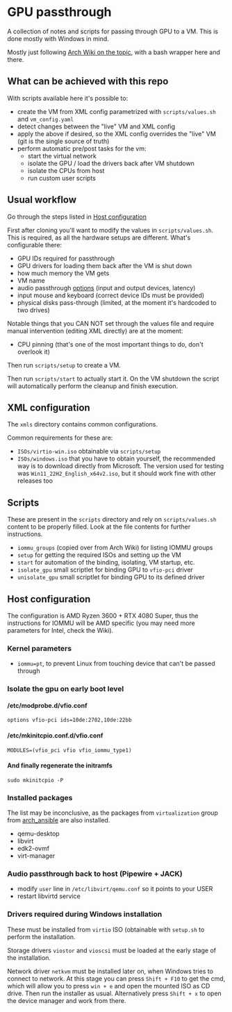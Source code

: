 # GPU passthrough

A collection of notes and scripts for passing through GPU to a VM.
This is done mostly with Windows in mind.

Mostly just following [Arch Wiki on the topic](https://wiki.archlinux.org/title/PCI_passthrough_via_OVMF),
with a bash wrapper here and there.

## What can be achieved with this repo

With scripts available here it's possible to:

- create the VM from XML config parametrized with `scripts/values.sh` and `vm_config.yaml`
- detect changes between the "live" VM and XML config
- apply the above if desired, so the XML config overrides the "live" VM (git is the single source of truth)
- perform automatic pre/post tasks for the vm:
  - start the virtual network
  - isolate the GPU / load the drivers back after VM shutdown
  - isolate the CPUs from host
  - run custom user scripts

## Usual workflow

Go through the steps listed in [Host configuration](#host-configuration)

First after cloning you'll want to modify the values in `scripts/values.sh`.
This is required, as all the hardware setups are different.
What's configurable there:

- GPU IDs required for passthrough
- GPU drivers for loading them back after the VM is shut down
- how much memory the VM gets
- VM name
- audio passthrough [options](https://wiki.archlinux.org/title/PCI_passthrough_via_OVMF#Passing_audio_from_virtual_machine_to_host_via_JACK_and_PipeWire) (input and output devices, latency)
- input mouse and keyboard (correct device IDs must be provided)
- physical disks pass-through (limited, at the moment it's hardcoded to two drives)

Notable things that you CAN NOT set through the values file and require manual intervention (editing XML directly) are at the moment:

- CPU pinning (that's one of the most important things to do, don't overlook it)

Then run `scripts/setup` to create a VM.

Then run `scripts/start` to actually start it.
On the VM shutdown the script will automatically perform the cleanup and finish execution.

## XML configuration

The `xmls` directory contains common configurations.

Common requirements for these are:

- `ISOs/virtio-win.iso` obtainable via `scripts/setup`
- `ISOs/windows.iso` that you have to obtain yourself, the recommended way is to download directly from Microsoft.
  The version used for testing was `Win11_22H2_English_x64v2.iso`, but it should work fine with other releases too

## Scripts

These are present in the `scripts` directory and rely on `scripts/values.sh` content to be properly filled.
Look at the file contents for further instructions.

- `iommu_groups` (copied over from Arch Wiki) for listing IOMMU groups
- `setup` for getting the required ISOs and setting up the VM
- `start` for automation of the binding, isolating, VM startup, etc.
- `isolate_gpu` small scriptlet for binding GPU to `vfio-pci` driver
- `unisolate_gpu` small scriptlet for binding GPU to its defined driver

## Host configuration

The configuration is AMD Ryzen 3600 + RTX 4080 Super, thus the instructions for IOMMU will be AMD specific (you may need more
parameters for Intel, check the Wiki).

### Kernel parameters

- `iommu=pt`, to prevent Linux from touching device that can't be passed through

### Isolate the gpu on early boot level

#### /etc/modprobe.d/vfio.conf

```
options vfio-pci ids=10de:2702,10de:22bb
```

#### /etc/mkinitcpio.conf.d/vfio.conf

```
MODULES=(vfio_pci vfio vfio_iommu_type1)
```

#### And finally regenerate the initramfs

```
sudo mkinitcpio -P
```

### Installed packages

The list may be inconclusive, as the packages from `virtualization` group from [arch_ansible](https://github.com/dezeroku/arch_ansible) are also installed.

- qemu-desktop
- libvirt
- edk2-ovmf
- virt-manager

### Audio passthrough back to host (Pipewire + JACK)

- modify `user` line in `/etc/libvirt/qemu.conf` so it points to your USER
- restart libvirtd service

### Drivers required during Windows installation

These must be installed from `virtio` ISO (obtainable with `setup.sh` to perform the installation.

Storage drivers `viostor` and `vioscsi` must be loaded at the early stage of the installation.

Network driver `netkvm` must be installed later on, when Windows tries to connect to network.
At this stage you can press `Shift + F10` to get the cmd, which will allow you to press `win + e` and open
the mounted ISO as CD drive. Then run the installer as usual. Alternatively press `Shift + x` to open the device manager
and work from there.
